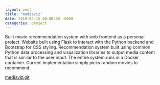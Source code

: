 ```yaml
---
layout: post
title: "mediaviz"
date: 2019-04-15 00:00:00 -0000
categories: project
---
```


Built movie recommendation system with web frontend as a personal project.
Website built using Flask to interact with the Python backend and Bootstrap
for CSS styling. Recommendation system built using common Python data processing
and visualization libraries to output media content that is similar to the
user input. The entire system runs in a Docker container. Current implementation
simply picks random movies to recommend.

[mediaviz.git][mediaviz.git]

[mediaviz.git]: https://github.com/srohrer32/mediaviz
